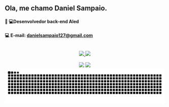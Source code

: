 ## Ola, me chamo Daniel Sampaio.
####  👩‍ 💻Desenvolvedor back-end Aled
####  💻 E-mail: danielsampaio127@gmail.com
<br>
<div align="center">
  <a href="https://github.com/XDanielSampaioX">
    <img height="165em" src="https://github-readme-stats.vercel.app/api?username=DanielSampaioFS&show_icons=true&theme=radical"/>
    <img height="165em" src="https://github-readme-stats.vercel.app/api/top-langs/?username=XDanielSampaioX&layout=compact&theme=radical"/>
  </a>
</div>
<br>
<div align="center">
  <a href="https://www.instagram.com/danielsampaio230/" target="_blank"><img src="https://img.shields.io/badge/-Instagram-%23E4405F?style=for-the-badge&logo=instagram&logoColor=white" target="_blank"></a>
  <a href="https://www.linkedin.com/in/daniel-sampaio-fs/" target="_blank"><img src="https://img.shields.io/badge/-LinkedIn-%230077B5?style=for-the-badge&logo=linkedin&logoColor=white" target="_blank"></a>
</div>


<picture>
  <source media="(prefers-color-scheme: dark)" srcset="https://raw.githubusercontent.com/DanielSampaioFS/DanielSampaioFS/output/github-contribution-grid-snake-dark.svg">
  <source media="(prefers-color-scheme: light)" srcset="https://raw.githubusercontent.com/DanielSampaioFS/DanielSampaioFS/output/github-contribution-grid-snake.svg">
  <img alt="github contribution grid snake animation" src="https://raw.githubusercontent.com/DanielSampaioFS/DanielSampaioFS/output/github-contribution-grid-snake.svg">
</picture>
<br><br>
